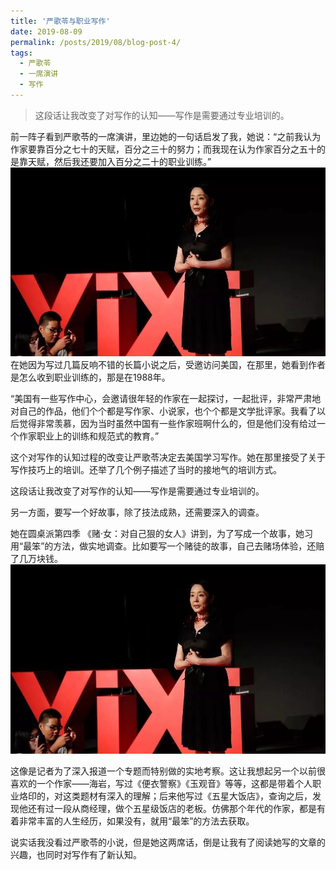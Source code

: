 ```yaml
---
title: '严歌苓与职业写作'
date: 2019-08-09
permalink: /posts/2019/08/blog-post-4/
tags:
  - 严歌苓
  - 一席演讲
  - 写作
---
```



>这段话让我改变了对写作的认知——写作是需要通过专业培训的。


前一阵子看到严歌苓的一席演讲，里边她的一句话启发了我，她说：“之前我认为作家要靠百分之七十的天赋，百分之三十的努力；而我现在认为作家百分之五十的是靠天赋，然后我还要加入百分之二十的职业训练。”
![Watch the Pic](/images/20190809/201908091.jpeg)
在她因为写过几篇反响不错的长篇小说之后，受邀访问美国，在那里，她看到作者是怎么收到职业训练的，那是在1988年。

“美国有一些写作中心，会邀请很年轻的作家在一起探讨，一起批评，非常严肃地对自己的作品，他们个个都是写作家、小说家，也个个都是文学批评家。我看了以后觉得非常羡慕，因为当时虽然中国有一些作家班啊什么的，但是他们没有给过一个作家职业上的训练和规范式的教育。”

这个对写作的认知过程的改变让严歌苓决定去美国学习写作。她在那里接受了关于写作技巧上的培训。还举了几个例子描述了当时的接地气的培训方式。

这段话让我改变了对写作的认知——写作是需要通过专业培训的。

另一方面，要写一个好故事，除了技法成熟，还需要深入的调查。

她在圆桌派第四季 《赌·女：对自己狠的女人》讲到，为了写成一个故事，她习用“最笨”的方法，做实地调查。比如要写一个赌徒的故事，自己去赌场体验，还赔了几万块钱。
![Watch the Pic](/images/20190809/201908091.jpeg)

这像是记者为了深入报道一个专题而特别做的实地考察。这让我想起另一个以前很喜欢的一个作家——海岩，写过《便衣警察》《玉观音》等等，这都是带着个人职业烙印的，对这类题材有深入的理解；后来他写过《五星大饭店》，查询之后，发现他还有过一段从商经理，做个五星级饭店的老板。仿佛那个年代的作家，都是有着非常丰富的人生经历，如果没有，就用“最笨”的方法去获取。

说实话我没看过严歌苓的小说，但是她这两席话，倒是让我有了阅读她写的文章的兴趣，也同时对写作有了新认知。

